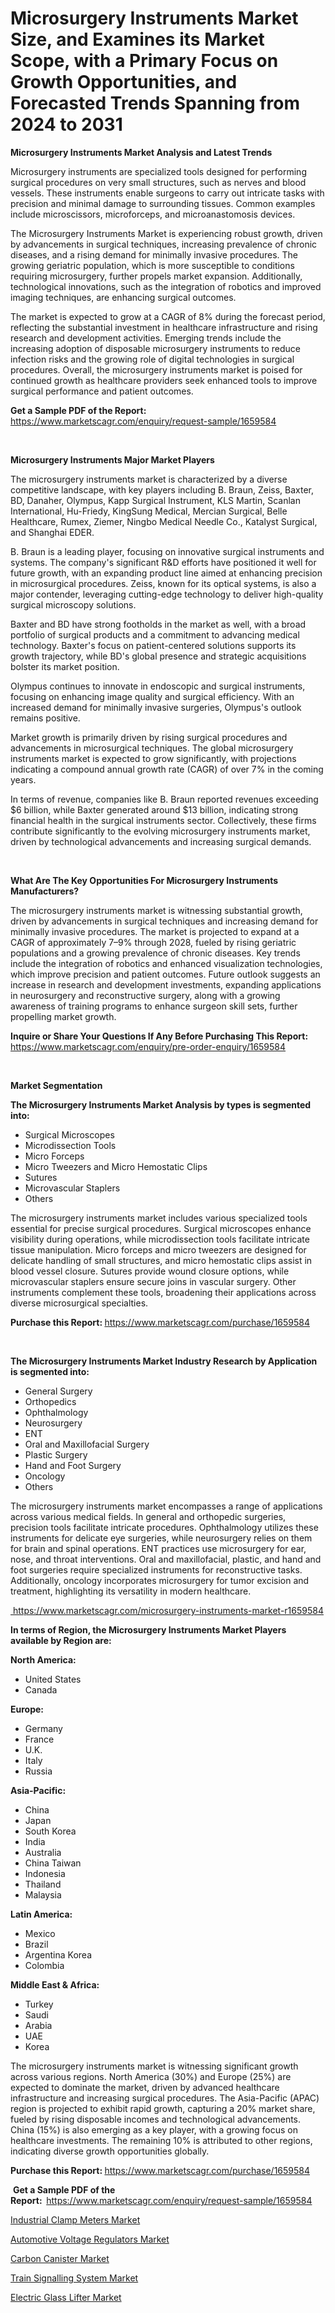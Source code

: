 <p><h1>Microsurgery Instruments Market Size, and Examines its Market Scope, with a Primary Focus on Growth Opportunities, and Forecasted Trends Spanning from 2024 to 2031</h1></p><p><strong>Microsurgery Instruments Market Analysis and Latest Trends</strong></p>
<p><p>Microsurgery instruments are specialized tools designed for performing surgical procedures on very small structures, such as nerves and blood vessels. These instruments enable surgeons to carry out intricate tasks with precision and minimal damage to surrounding tissues. Common examples include microscissors, microforceps, and microanastomosis devices.</p><p>The Microsurgery Instruments Market is experiencing robust growth, driven by advancements in surgical techniques, increasing prevalence of chronic diseases, and a rising demand for minimally invasive procedures. The growing geriatric population, which is more susceptible to conditions requiring microsurgery, further propels market expansion. Additionally, technological innovations, such as the integration of robotics and improved imaging techniques, are enhancing surgical outcomes.</p><p>The market is expected to grow at a CAGR of 8% during the forecast period, reflecting the substantial investment in healthcare infrastructure and rising research and development activities. Emerging trends include the increasing adoption of disposable microsurgery instruments to reduce infection risks and the growing role of digital technologies in surgical procedures. Overall, the microsurgery instruments market is poised for continued growth as healthcare providers seek enhanced tools to improve surgical performance and patient outcomes.</p></p>
<p><strong>Get a Sample PDF of the Report:&nbsp;</strong> <a href="https://www.marketscagr.com/enquiry/request-sample/1659584?utm_campaign=1789&utm_medium=2&utm_source=Github&utm_content=ia&utm_term=09122024&utm_id=microsurgery-instruments">https://www.marketscagr.com/enquiry/request-sample/1659584</a></p>
<p>&nbsp;</p>
<p><strong>Microsurgery Instruments Major Market Players</strong></p>
<p><p>The microsurgery instruments market is characterized by a diverse competitive landscape, with key players including B. Braun, Zeiss, Baxter, BD, Danaher, Olympus, Kapp Surgical Instrument, KLS Martin, Scanlan International, Hu-Friedy, KingSung Medical, Mercian Surgical, Belle Healthcare, Rumex, Ziemer, Ningbo Medical Needle Co., Katalyst Surgical, and Shanghai EDER. </p><p>B. Braun is a leading player, focusing on innovative surgical instruments and systems. The company's significant R&D efforts have positioned it well for future growth, with an expanding product line aimed at enhancing precision in microsurgical procedures. Zeiss, known for its optical systems, is also a major contender, leveraging cutting-edge technology to deliver high-quality surgical microscopy solutions. </p><p>Baxter and BD have strong footholds in the market as well, with a broad portfolio of surgical products and a commitment to advancing medical technology. Baxter's focus on patient-centered solutions supports its growth trajectory, while BD's global presence and strategic acquisitions bolster its market position.</p><p>Olympus continues to innovate in endoscopic and surgical instruments, focusing on enhancing image quality and surgical efficiency. With an increased demand for minimally invasive surgeries, Olympus's outlook remains positive.</p><p>Market growth is primarily driven by rising surgical procedures and advancements in microsurgical techniques. The global microsurgery instruments market is expected to grow significantly, with projections indicating a compound annual growth rate (CAGR) of over 7% in the coming years. </p><p>In terms of revenue, companies like B. Braun reported revenues exceeding $6 billion, while Baxter generated around $13 billion, indicating strong financial health in the surgical instruments sector. Collectively, these firms contribute significantly to the evolving microsurgery instruments market, driven by technological advancements and increasing surgical demands.</p></p>
<p>&nbsp;</p>
<p><strong>What Are The Key Opportunities For Microsurgery Instruments Manufacturers?</strong></p>
<p><p>The microsurgery instruments market is witnessing substantial growth, driven by advancements in surgical techniques and increasing demand for minimally invasive procedures. The market is projected to expand at a CAGR of approximately 7–9% through 2028, fueled by rising geriatric populations and a growing prevalence of chronic diseases. Key trends include the integration of robotics and enhanced visualization technologies, which improve precision and patient outcomes. Future outlook suggests an increase in research and development investments, expanding applications in neurosurgery and reconstructive surgery, along with a growing awareness of training programs to enhance surgeon skill sets, further propelling market growth.</p></p>
<p><strong>Inquire or Share Your Questions If Any Before Purchasing This Report:</strong> <a href="https://www.marketscagr.com/enquiry/pre-order-enquiry/1659584?utm_campaign=1789&utm_medium=2&utm_source=Github&utm_content=ia&utm_term=09122024&utm_id=microsurgery-instruments">https://www.marketscagr.com/enquiry/pre-order-enquiry/1659584</a></p>
<p>&nbsp;</p>
<p><strong>Market Segmentation</strong></p>
<p><strong>The Microsurgery Instruments Market Analysis by types is segmented into:</strong></p>
<p><ul><li>Surgical Microscopes</li><li>Microdissection Tools</li><li>Micro Forceps</li><li>Micro Tweezers and Micro Hemostatic Clips</li><li>Sutures</li><li>Microvascular Staplers</li><li>Others</li></ul></p>
<p><p>The microsurgery instruments market includes various specialized tools essential for precise surgical procedures. Surgical microscopes enhance visibility during operations, while microdissection tools facilitate intricate tissue manipulation. Micro forceps and micro tweezers are designed for delicate handling of small structures, and micro hemostatic clips assist in blood vessel closure. Sutures provide wound closure options, while microvascular staplers ensure secure joins in vascular surgery. Other instruments complement these tools, broadening their applications across diverse microsurgical specialties.</p></p>
<p><strong>Purchase this Report:&nbsp;</strong><a href="https://www.marketscagr.com/purchase/1659584?utm_campaign=1789&utm_medium=2&utm_source=Github&utm_content=ia&utm_term=09122024&utm_id=microsurgery-instruments">https://www.marketscagr.com/purchase/1659584</a></p>
<p>&nbsp;</p>
<p><strong>The Microsurgery Instruments Market Industry Research by Application is segmented into:</strong></p>
<p><ul><li>General Surgery</li><li>Orthopedics</li><li>Ophthalmology</li><li>Neurosurgery</li><li>ENT</li><li>Oral and Maxillofacial Surgery</li><li>Plastic Surgery</li><li>Hand and Foot Surgery</li><li>Oncology</li><li>Others</li></ul></p>
<p><p>The microsurgery instruments market encompasses a range of applications across various medical fields. In general and orthopedic surgeries, precision tools facilitate intricate procedures. Ophthalmology utilizes these instruments for delicate eye surgeries, while neurosurgery relies on them for brain and spinal operations. ENT practices use microsurgery for ear, nose, and throat interventions. Oral and maxillofacial, plastic, and hand and foot surgeries require specialized instruments for reconstructive tasks. Additionally, oncology incorporates microsurgery for tumor excision and treatment, highlighting its versatility in modern healthcare.</p></p>
<p><a href="https://www.marketscagr.com/microsurgery-instruments-market-r1659584?utm_campaign=1789&utm_medium=2&utm_source=Github&utm_content=ia&utm_term=09122024&utm_id=microsurgery-instruments">&nbsp;https://www.marketscagr.com/microsurgery-instruments-market-r1659584</a></p>
<p><strong>In terms of Region, the Microsurgery Instruments Market Players available by Region are:</strong></p>
<p>
    <p> <strong> North America: </strong>
        <ul>
            <li>United States</li>
            <li>Canada</li>
        </ul>
        </p> 
    <p> <strong> Europe: </strong>
        <ul>
            <li>Germany</li>
            <li>France</li>
            <li>U.K.</li>
            <li>Italy</li>
            <li>Russia</li>
        </ul>
        </p> 
    <p> <strong> Asia-Pacific: </strong>
        <ul>
            <li>China</li>
            <li>Japan</li>
            <li>South Korea</li>
            <li>India</li>
            <li>Australia</li>
            <li>China Taiwan</li>
            <li>Indonesia</li>
            <li>Thailand</li>
            <li>Malaysia</li>
        </ul>
        </p> 
    <p> <strong> Latin America: </strong>
        <ul>
            <li>Mexico</li>
            <li>Brazil</li>
            <li>Argentina Korea</li>
            <li>Colombia</li>
        </ul>
        </p> 
    <p> <strong> Middle East & Africa: </strong>
        <ul>
            <li>Turkey</li>
            <li>Saudi</li>
            <li>Arabia</li>
            <li>UAE</li>
            <li>Korea</li>
        </ul>
    </p>
    </p>
<p><p>The microsurgery instruments market is witnessing significant growth across various regions. North America (30%) and Europe (25%) are expected to dominate the market, driven by advanced healthcare infrastructure and increasing surgical procedures. The Asia-Pacific (APAC) region is projected to exhibit rapid growth, capturing a 20% market share, fueled by rising disposable incomes and technological advancements. China (15%) is also emerging as a key player, with a growing focus on healthcare investments. The remaining 10% is attributed to other regions, indicating diverse growth opportunities globally.</p></p>
<p><strong>Purchase this Report: </strong><a href="https://www.marketscagr.com/purchase/1659584?utm_campaign=1789&utm_medium=2&utm_source=Github&utm_content=ia&utm_term=09122024&utm_id=microsurgery-instruments">https://www.marketscagr.com/purchase/1659584</a></p>
<p>&nbsp;<strong>Get a Sample PDF of the Report:&nbsp;&nbsp;</strong><a href="https://www.marketscagr.com/enquiry/request-sample/1659584?utm_campaign=1789&utm_medium=2&utm_source=Github&utm_content=ia&utm_term=09122024&utm_id=microsurgery-instruments">https://www.marketscagr.com/enquiry/request-sample/1659584</a></p>
<p><strong></strong></p>
<p><p><a href="https://github.com/XavierTyler76/Market-Research-Report-List-1/blob/main/industrial-clamp-meters-market.md?utm_campaign=1789&utm_medium=2&utm_source=Github&utm_content=ia&utm_term=09122024&utm_id=microsurgery-instruments">Industrial Clamp Meters Market</a></p><p><a href="https://www.linkedin.com/pulse/automotive-voltage-regulators-market-evaluation-leading-kn2tf?utm_campaign=1789&utm_medium=2&utm_source=Github&utm_content=ia&utm_term=09122024&utm_id=microsurgery-instruments">Automotive Voltage Regulators Market</a></p><p><a href="https://www.linkedin.com/pulse/detailed-report-carbon-canister-market-value-segments-growth-k7k4f?utm_campaign=1789&utm_medium=2&utm_source=Github&utm_content=ia&utm_term=09122024&utm_id=microsurgery-instruments">Carbon Canister Market</a></p><p><a href="https://www.linkedin.com/pulse/global-study-train-signalling-system-market-from-2024-2031-vcydf?utm_campaign=1789&utm_medium=2&utm_source=Github&utm_content=ia&utm_term=09122024&utm_id=microsurgery-instruments">Train Signalling System Market</a></p><p><a href="https://www.linkedin.com/pulse/electric-glass-lifter-market-overview-size-value-share-analysis-cojmf?utm_campaign=1789&utm_medium=2&utm_source=Github&utm_content=ia&utm_term=09122024&utm_id=microsurgery-instruments">Electric Glass Lifter Market</a></p></p>